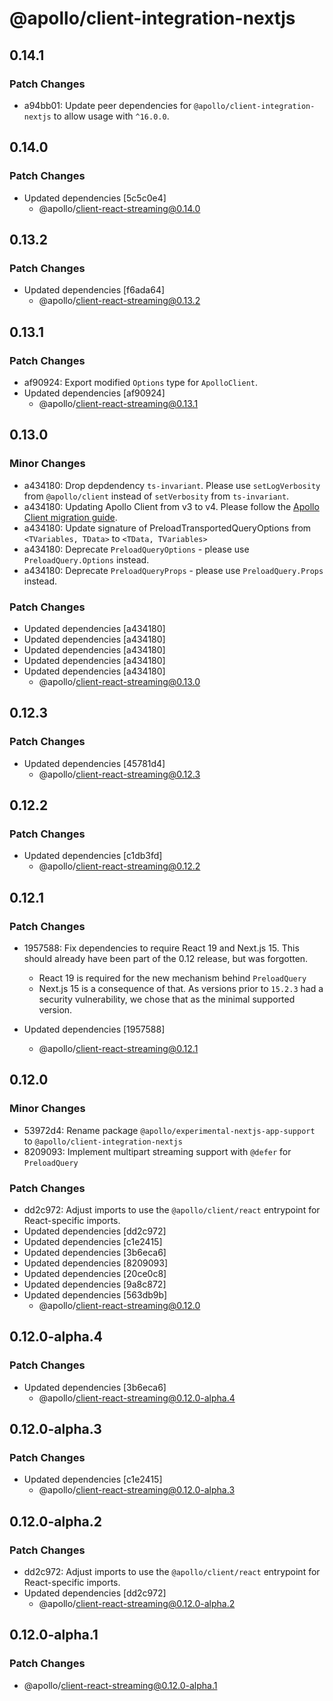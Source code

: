 # @apollo/client-integration-nextjs

## 0.14.1

### Patch Changes

- a94bb01: Update peer dependencies for `@apollo/client-integration-nextjs` to allow usage with `^16.0.0`.

## 0.14.0

### Patch Changes

- Updated dependencies [5c5c0e4]
  - @apollo/client-react-streaming@0.14.0

## 0.13.2

### Patch Changes

- Updated dependencies [f6ada64]
  - @apollo/client-react-streaming@0.13.2

## 0.13.1

### Patch Changes

- af90924: Export modified `Options` type for `ApolloClient`.
- Updated dependencies [af90924]
  - @apollo/client-react-streaming@0.13.1

## 0.13.0

### Minor Changes

- a434180: Drop depdendency `ts-invariant`. Please use `setLogVerbosity` from `@apollo/client` instead of `setVerbosity` from `ts-invariant`.
- a434180: Updating Apollo Client from v3 to v4. Please follow the [Apollo Client migration guide](https://www.apollographql.com/docs/react/migrating/apollo-client-4-migration).
- a434180: Update signature of PreloadTransportedQueryOptions from `<TVariables, TData>` to `<TData, TVariables>`
- a434180: Deprecate `PreloadQueryOptions` - please use `PreloadQuery.Options` instead.
- a434180: Deprecate `PreloadQueryProps` - please use `PreloadQuery.Props` instead.

### Patch Changes

- Updated dependencies [a434180]
- Updated dependencies [a434180]
- Updated dependencies [a434180]
- Updated dependencies [a434180]
- Updated dependencies [a434180]
  - @apollo/client-react-streaming@0.13.0

## 0.12.3

### Patch Changes

- Updated dependencies [45781d4]
  - @apollo/client-react-streaming@0.12.3

## 0.12.2

### Patch Changes

- Updated dependencies [c1db3fd]
  - @apollo/client-react-streaming@0.12.2

## 0.12.1

### Patch Changes

- 1957588: Fix dependencies to require React 19 and Next.js 15.
  This should already have been part of the 0.12 release, but was forgotten.

  - React 19 is required for the new mechanism behind `PreloadQuery`
  - Next.js 15 is a consequence of that. As versions prior to `15.2.3` had a security vulnerability, we chose that as the minimal supported version.

- Updated dependencies [1957588]
  - @apollo/client-react-streaming@0.12.1

## 0.12.0

### Minor Changes

- 53972d4: Rename package `@apollo/experimental-nextjs-app-support` to `@apollo/client-integration-nextjs`
- 8209093: Implement multipart streaming support with `@defer` for `PreloadQuery`

### Patch Changes

- dd2c972: Adjust imports to use the `@apollo/client/react` entrypoint for React-specific imports.
- Updated dependencies [dd2c972]
- Updated dependencies [c1e2415]
- Updated dependencies [3b6eca6]
- Updated dependencies [8209093]
- Updated dependencies [20ce0c8]
- Updated dependencies [9a8c872]
- Updated dependencies [563db9b]
  - @apollo/client-react-streaming@0.12.0

## 0.12.0-alpha.4

### Patch Changes

- Updated dependencies [3b6eca6]
  - @apollo/client-react-streaming@0.12.0-alpha.4

## 0.12.0-alpha.3

### Patch Changes

- Updated dependencies [c1e2415]
  - @apollo/client-react-streaming@0.12.0-alpha.3

## 0.12.0-alpha.2

### Patch Changes

- dd2c972: Adjust imports to use the `@apollo/client/react` entrypoint for React-specific imports.
- Updated dependencies [dd2c972]
  - @apollo/client-react-streaming@0.12.0-alpha.2

## 0.12.0-alpha.1

### Patch Changes

- @apollo/client-react-streaming@0.12.0-alpha.1
